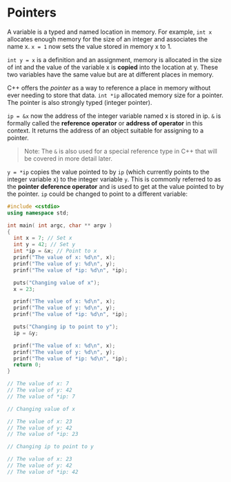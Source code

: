 # Pointers

A variable is a typed and named location in memory. For example, `int x` allocates enough memory for the size of an integer and associates the name x. `x = 1` now sets the value stored in memory x to 1.

`int y = x` is a definition and an assignment, memory is allocated in the size of int and the value of the variable x is **copied** into the location at y. These two variables have the same value but are at different places in memory.

C++ offers the *pointer* as a way to reference a place in memory without ever needing to store that data. `int *ip` allocated memory size for a pointer. The pointer is also strongly typed (integer pointer).

`ip = &x` now the address of the integer variable named x is stored in ip. `&` is formally called the **reference operator** or **address of operator** in this context. It returns the address of an object suitable for assigning to a pointer.

> Note: The `&` is also used for a special reference type in C++ that will be covered in more detail later.

`y = *ip` copies the value pointed to by `ip` (which currently points to the integer variable x) to the integer variable `y`. This is commonly referred to as the **pointer deference operator** and is used to get at the value pointed to by the pointer. `ip` could be changed to point to a different variable:

```c++
#include <cstdio>
using namespace std;

int main( int argc, char ** argv )
{
  int x = 7; // Set x
  int y = 42; // Set y
  int *ip = &x; // Point to x
  prinf("The value of x: %d\n", x);
  prinf("The value of y: %d\n", y);
  prinf("The value of *ip: %d\n", *ip);

  puts("Changing value of x");
  x = 23;

  prinf("The value of x: %d\n", x);
  prinf("The value of y: %d\n", y);
  prinf("The value of *ip: %d\n", *ip);

  puts("Changing ip to point to y");
  ip = &y;

  prinf("The value of x: %d\n", x);
  prinf("The value of y: %d\n", y);
  prinf("The value of *ip: %d\n", *ip);
  return 0;
}

// The value of x: 7
// The value of y: 42
// The value of *ip: 7

// Changing value of x

// The value of x: 23
// The value of y: 42
// The value of *ip: 23

// Changing ip to point to y

// The value of x: 23
// The value of y: 42
// The value of *ip: 42
```
